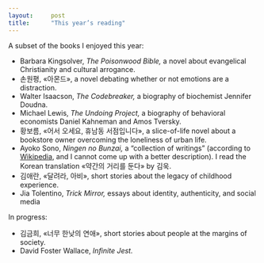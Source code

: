 ```yaml
---
layout:     post
title:      "This year’s reading"
---
```


A subset of the books I enjoyed this year:
- Barbara Kingsolver, *The Poisonwood Bible,* a novel about evangelical Christianity and cultural arrogance. 
- 손원평, «아몬드», a novel debating whether or not emotions are a distraction.
- Walter Isaacson, *The Codebreaker,* a biography of biochemist Jennifer Doudna.
- Michael Lewis, *The Undoing Project,* a biography of behavioral economists Daniel Kahneman and Amos Tversky.
- 황보름, «어서 오세요, 휴남동 서점입니다», a slice-of-life novel about a bookstore owner overcoming the loneliness of urban life.
- Ayoko Sono, *Ningen no Bunzai,* a “collection of writings” (according to [Wikipedia](https://en.wikipedia.org/wiki/Ayako_Sono#Works), and I cannot come up with a better description). I read the Korean translation «약간의 거리를 둔다» by 김욱.
- 김애란, «달려라, 아비», short stories about the legacy of childhood experience.
- Jia Tolentino, *Trick Mirror,* essays about identity, authenticity, and social media

In progress:
- 김금희, «너무 한낮의 연애», short stories about people at the margins of society. 
- David Foster Wallace, *Infinite Jest.*
